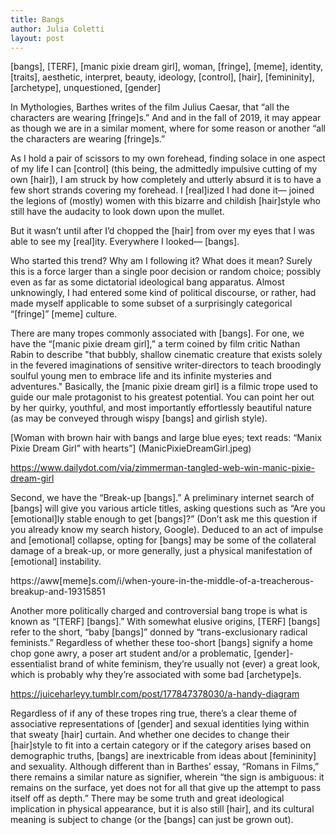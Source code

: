 ```yaml
---
title: Bangs
author: Julia Coletti
layout: post
---
```


[bangs], [TERF], [manic pixie dream girl], woman, [fringe], [meme], identity, [traits], aesthetic, interpret, beauty, ideology, [control], [hair], [femininity], [archetype], unquestioned, [gender]

In Mythologies, Barthes writes of the film Julius Caesar, that “all the characters are wearing [fringe]s.” And and in the fall of 2019, it may appear as though we are in a similar moment, where for some reason or another “all the characters are wearing [fringe]s.”

As I hold a pair of scissors to my own forehead, finding solace in one aspect of my life I can [control] (this being, the admittedly impulsive cutting of my own [hair]), I am struck by how completely and utterly absurd it is to have a few short strands covering my forehead. I [real]ized I had done it— joined the legions of (mostly) women with this bizarre and childish [hair]style who still have the audacity to look down upon the mullet.

But it wasn’t until after I’d chopped the [hair] from over my eyes that I was able to see my [real]ity. Everywhere I looked— [bangs].

Who started this trend? Why am I following it? What does it mean? Surely this is a force larger than a single poor decision or random choice; possibly even as far as some dictatorial ideological bang apparatus. Almost unknowingly, I had entered some kind of political discourse, or rather, had made myself applicable to some subset of a surprisingly categorical “[fringe]” [meme] culture.

There are many tropes commonly associated with [bangs]. For one, we have the “[manic pixie dream girl],” a term coined by film critic Nathan Rabin to describe "that bubbly, shallow cinematic creature that exists solely in the fevered imaginations of sensitive writer-directors to teach broodingly soulful young men to embrace life and its infinite mysteries and adventures." Basically, the [manic pixie dream girl] is a filmic trope used to guide our male protagonist to his greatest potential. You can point her out by her quirky, youthful, and most importantly effortlessly beautiful nature (as may be conveyed through wispy [bangs] and girlish style).

[Woman with brown hair with bangs and large blue eyes; text reads: “Manix Pixie Dream Girl” with hearts”] (ManicPixieDreamGirl.jpeg)

https://www.dailydot.com/via/zimmerman-tangled-web-win-manic-pixie-dream-girl

Second, we have the “Break-up [bangs].” A preliminary internet search of [bangs] will give you various article titles, asking questions such as “Are you [emotional]ly stable enough to get [bangs]?” (Don’t ask me this question if you already know my search history, Google). Deduced to an act of impulse and [emotional] collapse, opting for [bangs] may be some of the collateral damage of a break-up, or more generally, just a physical manifestation of [emotional] instability.



https://aww[meme]s.com/i/when-youre-in-the-middle-of-a-treacherous-breakup-and-19315851

Another more politically charged and controversial bang trope is what is known as “[TERF] [bangs].” With somewhat elusive origins, [TERF] [bangs] refer to the short, “baby [bangs]” donned by “trans-exclusionary radical feminists.” Regardless of whether these too-short [bangs] signify a  home chop gone awry, a poser art student and/or a problematic, [gender]-essentialist brand of white feminism, they’re usually not (ever) a great look, which is probably why they’re associated with some bad [archetype]s.


https://juiceharleyy.tumblr.com/post/177847378030/a-handy-diagram


Regardless of if any of these tropes ring true, there’s a clear theme of associative representations of [gender] and sexual identities lying within that sweaty [hair] curtain. And whether one decides to change their [hair]style to fit into a certain category or if the category arises based on demographic truths, [bangs] are inextricable from ideas about [femininity] and sexuality. Although different than in Barthes’ essay, “Romans in Films,” there remains a similar nature as signifier, wherein “the sign is ambiguous: it remains on the surface, yet does not for all that give up the attempt to pass itself off as depth.” There may be some truth and great ideological implication in physical appearance, but it is also still [hair], and its cultural meaning is subject to change (or the [bangs] can just be grown out).
